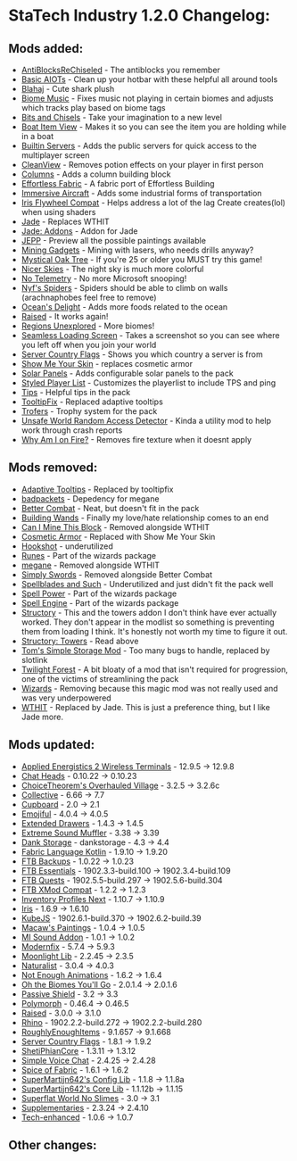 # StaTech Industry 1.2.0 Changelog:

## Mods added:
- [AntiBlocksReChiseled](https://www.curseforge.com/minecraft/mc-mods/antiblocksrechiseled) - The antiblocks you remember
- [Basic AIOTs](https://www.curseforge.com/minecraft/mc-mods/basic-aiots) - Clean up your hotbar with these helpful all around tools
- [Blahaj](https://www.curseforge.com/minecraft/mc-mods/blahaj-fabric) - Cute shark plush
- [Biome Music](https://www.curseforge.com/minecraft/mc-mods/biome-music) - Fixes music not playing in certain biomes and adjusts which tracks play based on biome tags
- [Bits and Chisels](https://www.curseforge.com/minecraft/mc-mods/bits-and-chisels) - Take your imagination to a new level
- [Boat Item View](https://www.curseforge.com/minecraft/mc-mods/boat-item-view) - Makes it so you can see the item you are holding while in a boat
- [Builtin Servers](https://www.curseforge.com/minecraft/mc-mods/builtin-servers) - Adds the public servers for quick access to the multiplayer screen
- [CleanView](https://www.curseforge.com/minecraft/mc-mods/cleanview-fabric) - Removes potion effects on your player in first person
- [Columns](https://www.curseforge.com/minecraft/mc-mods/columns) - Adds a column building block
- [Effortless Fabric](https://www.curseforge.com/minecraft/mc-mods/effortless-fabric) - A fabric port of Effortless Building
- [Immersive Aircraft](https://www.curseforge.com/minecraft/mc-mods/immersive-aircraft) - Adds some industrial forms of transportation
- [Iris Flywheel Compat](https://www.curseforge.com/minecraft/mc-mods/iris-flywheel-compat) - Helps address a lot of the lag Create creates(lol) when using shaders
- [Jade](https://www.curseforge.com/minecraft/mc-mods/jade) - Replaces WTHIT
- [Jade: Addons](https://www.curseforge.com/minecraft/mc-mods/jade-addons-fabric) - Addon for Jade
- [JEPP](https://www.curseforge.com/minecraft/mc-mods/jepp) - Preview all the possible paintings available
- [Mining Gadgets](https://www.curseforge.com/minecraft/mc-mods/mining-gadgets-fabric) - Mining with lasers, who needs drills anyway?
- [Mystical Oak Tree](https://www.curseforge.com/minecraft/mc-mods/mystical-oak-tree) - If you're 25 or older you MUST try this game!
- [Nicer Skies](https://www.curseforge.com/minecraft/mc-mods/nicer-skies) - The night sky is much more colorful
- [No Telemetry](https://www.curseforge.com/minecraft/mc-mods/no-telemetry) - No more Microsoft snooping!
- [Nyf's Spiders](https://www.curseforge.com/minecraft/mc-mods/nyfs-spiders) - Spiders should be able to climb on walls (arachnaphobes feel free to remove)
- [Ocean's Delight](https://www.curseforge.com/minecraft/mc-mods/oceans-delight) - Adds more foods related to the ocean
- [Raised](https://www.curseforge.com/minecraft/mc-mods/raised) - It works again!
- [Regions Unexplored](https://www.curseforge.com/minecraft/mc-mods/regions-unexplored) - More biomes!
- [Seamless Loading Screen](https://www.curseforge.com/minecraft/mc-mods/seamless-loading-screen) - Takes a screenshot so you can see where you left off when you join your world
- [Server Country Flags](https://www.curseforge.com/minecraft/mc-mods/server-country-flags) - Shows you which country a server is from
- [Show Me Your Skin](https://www.curseforge.com/minecraft/mc-mods/show-me-your-skin) - replaces cosmetic armor
- [Solar Panels](https://www.curseforge.com/minecraft/mc-mods/solar-panels) - Adds configurable solar panels to the pack
- [Styled Player List](https://www.curseforge.com/minecraft/mc-mods/styled-player-list) - Customizes the playerlist to include TPS and ping
- [Tips](https://www.curseforge.com/minecraft/mc-mods/tips) - Helpful tips in the pack
- [TooltipFix](https://www.curseforge.com/minecraft/mc-mods/tooltipfix) - Replaced adaptive tooltips
- [Trofers](https://www.curseforge.com/minecraft/mc-mods/trofers-fabric) - Trophy system for the pack
- [Unsafe World Random Access Detector](https://www.curseforge.com/minecraft/mc-mods/uwrad) - Kinda a utility mod to help work through crash reports
- [Why Am I on Fire?](https://www.curseforge.com/minecraft/mc-mods/why-am-i-on-fire) - Removes fire texture when it doesnt apply

## Mods removed:
- [Adaptive Tooltips](https://www.curseforge.com/minecraft/mc-mods/adaptive-tooltips) - Replaced by tooltipfix
- [badpackets](https://www.curseforge.com/minecraft/mc-mods/badpackets) - Depedency for megane
- [Better Combat](https://www.curseforge.com/minecraft/mc-mods/better-combat-by-daedelus) - Neat, but doesn't fit in the pack
- [Building Wands](https://www.curseforge.com/minecraft/mc-mods/building-wands) - Finally my love/hate relationship comes to an end
- [Can I Mine This Block](https://www.curseforge.com/minecraft/mc-mods/can-i-mine-this-block) - Removed alongside WTHIT
- [Cosmetic Armor](https://www.curseforge.com/minecraft/mc-mods/cosmetic-armor-fabric) - Replaced with Show Me Your Skin
- [Hookshot](https://www.curseforge.com/minecraft/mc-mods/hookshot) - underutilized
- [Runes](https://www.curseforge.com/minecraft/mc-mods/rune-crafting) - Part of the wizards package
- [megane](https://www.curseforge.com/minecraft/mc-mods/megane) - Removed alongside WTHIT
- [Simply Swords](https://www.curseforge.com/minecraft/mc-mods/simply-swords) - Removed alongside Better Combat
- [Spellblades and Such](https://www.curseforge.com/minecraft/mc-mods/spellblade-next) - Underutilized and just didn't fit the pack well
- [Spell Power](https://www.curseforge.com/minecraft/mc-mods/spell-power) - Part of the wizards package
- [Spell Engine](https://www.curseforge.com/minecraft/mc-mods/spell-engine) - Part of the wizards package
- [Structory](https://www.curseforge.com/minecraft/mc-mods/structory) - This and the towers addon I don't think have ever actually worked. They don't appear in the modlist so something is preventing them from loading I think. It's honestly not worth my time to figure it out.
- [Structory: Towers](https://www.curseforge.com/minecraft/mc-mods/structory-towers) - Read above
- [Tom's Simple Storage Mod](https://www.curseforge.com/minecraft/mc-mods/toms-storage-fabric) - Too many bugs to handle, replaced by slotlink
- [Twilight Forest](https://www.curseforge.com/minecraft/mc-mods/the-twilight-forest) - A bit bloaty of a mod that isn't required for progression, one of the victims of streamlining the pack
- [Wizards](https://www.curseforge.com/minecraft/mc-mods/wizards) - Removing because this magic mod was not really used and was very underpowered
- [WTHIT](https://www.curseforge.com/minecraft/mc-mods/wthit) - Replaced by Jade. This is just a preference thing, but I like Jade more.

## Mods updated:
- [Applied Energistics 2 Wireless Terminals](https://www.curseforge.com/minecraft/mc-mods/applied-energistics-2-wireless-terminals) - 12.9.5 -> 12.9.8
- [Chat Heads](https://www.curseforge.com/minecraft/mc-mods/chat-heads) - 0.10.22 -> 0.10.23
- [ChoiceTheorem's Overhauled Village](https://www.curseforge.com/minecraft/mc-mods/choicetheorems-overhauled-village) - 3.2.5 -> 3.2.6c
- [Collective](https://www.curseforge.com/minecraft/mc-mods/collective) - 6.66 -> 7.7
- [Cupboard](https://www.curseforge.com/minecraft/mc-mods/cupboard) - 2.0 -> 2.1
- [Emojiful](https://www.curseforge.com/minecraft/mc-mods/emojiful) - 4.0.4 -> 4.0.5
- [Extended Drawers](https://www.curseforge.com/minecraft/mc-mods/extended-drawers) - 1.4.3 -> 1.4.5
- [Extreme Sound Muffler](https://www.curseforge.com/minecraft/mc-mods/extreme-sound-muffler-fabric-official) - 3.38 -> 3.39
- [Dank Storage](https://www.curseforge.com/minecraft/mc-mods/dank-storage-fabric) - dankstorage - 4.3 -> 4.4
- [Fabric Language Kotlin](https://www.curseforge.com/minecraft/mc-mods/fabric-language-kotlin) - 1.9.10 -> 1.9.20
- [FTB Backups](https://www.curseforge.com/minecraft/mc-mods/ftb-backups-2) - 1.0.22 -> 1.0.23
- [FTB Essentials](https://www.curseforge.com/minecraft/mc-mods/ftb-essentials-forge) - 1902.3.3-build.100 -> 1902.3.4-build.109
- [FTB Quests](https://www.curseforge.com/minecraft/mc-mods/ftb-quests-fabric) - 1902.5.5-build.297 -> 1902.5.6-build.304
- [FTB XMod Compat](https://www.curseforge.com/minecraft/mc-mods/ftb-xmod-compat) - 1.2.2 -> 1.2.3
- [Inventory Profiles Next](https://www.curseforge.com/minecraft/mc-mods/inventory-profiles-next) - 1.10.7 -> 1.10.9
- [Iris](https://modrinth.com/mod/iris) - 1.6.9 -> 1.6.10
- [KubeJS](https://www.curseforge.com/minecraft/mc-mods/kubejs) - 1902.6.1-build.370 -> 1902.6.2-build.39
- [Macaw's Paintings](https://www.curseforge.com/minecraft/mc-mods/macaws-paintings) - 1.0.4 -> 1.0.5
- [MI Sound Addon](https://www.curseforge.com/minecraft/mc-mods/modern-industrialization-sound-addon) - 1.0.1 -> 1.0.2
- [Modernfix](https://www.curseforge.com/minecraft/mc-mods/modernfix) - 5.7.4 -> 5.9.3
- [Moonlight Lib](https://www.curseforge.com/minecraft/mc-mods/selene) - 2.2.45 -> 2.3.5
- [Naturalist](https://www.curseforge.com/minecraft/mc-mods/naturalist) - 3.0.4 -> 4.0.3
- [Not Enough Animations](https://www.curseforge.com/minecraft/mc-mods/not-enough-animations) - 1.6.2 -> 1.6.4
- [Oh the Biomes You'll Go](https://www.curseforge.com/minecraft/mc-mods/oh-the-biomes-youll-go-fabric) - 2.0.1.4 -> 2.0.1.6
- [Passive Shield](https://www.curseforge.com/minecraft/mc-mods/passive-shield) - 3.2 -> 3.3
- [Polymorph](https://www.curseforge.com/minecraft/mc-mods/polymorph) - 0.46.4 -> 0.46.5
- [Raised](https://www.curseforge.com/minecraft/mc-mods/raised) - 3.0.0 -> 3.1.0
- [Rhino](https://www.curseforge.com/minecraft/mc-mods/rhino) - 1902.2.2-build.272 -> 1902.2.2-build.280
- [RoughlyEnoughItems](https://www.curseforge.com/minecraft/mc-mods/roughly-enough-items) - 9.1.657 -> 9.1.668
- [Server Country Flags](https://www.curseforge.com/minecraft/mc-mods/server-country-flags) - 1.8.1 -> 1.9.2
- [ShetiPhianCore](https://www.curseforge.com/minecraft/mc-mods/shetiphiancore-fabric) - 1.3.11 -> 1.3.12
- [Simple Voice Chat](https://www.curseforge.com/minecraft/mc-mods/simple-voice-chat) - 2.4.25 -> 2.4.28
- [Spice of Fabric](https://www.curseforge.com/minecraft/mc-mods/spice-of-fabric) - 1.6.1 -> 1.6.2
- [SuperMartijn642's Config Lib](https://www.curseforge.com/minecraft/mc-mods/supermartijn642s-config-lib) - 1.1.8 -> 1.1.8a
- [SuperMartijn642's Core Lib](https://www.curseforge.com/minecraft/mc-mods/supermartijn642s-core-lib) - 1.1.12b -> 1.1.15
- [Superflat World No Slimes](https://www.curseforge.com/minecraft/mc-mods/superflat-world-no-slimes) - 3.0 -> 3.1
- [Supplementaries](https://www.curseforge.com/minecraft/mc-mods/supplementaries) - 2.3.24 -> 2.4.10
- [Tech-enhanced](https://www.curseforge.com/minecraft/mc-mods/tech-enhanced) - 1.0.6 -> 1.0.7

## Other changes: